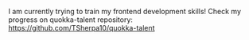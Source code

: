 I am currently trying to train my frontend development skills! Check my progress on quokka-talent repository: https://github.com/TSherpa10/quokka-talent

<!---
TSherpa10/TSherpa10 is a ✨ special ✨ repository because its `README.md` (this file) appears on your GitHub profile.
You can click the Preview link to take a look at your changes.
--->

